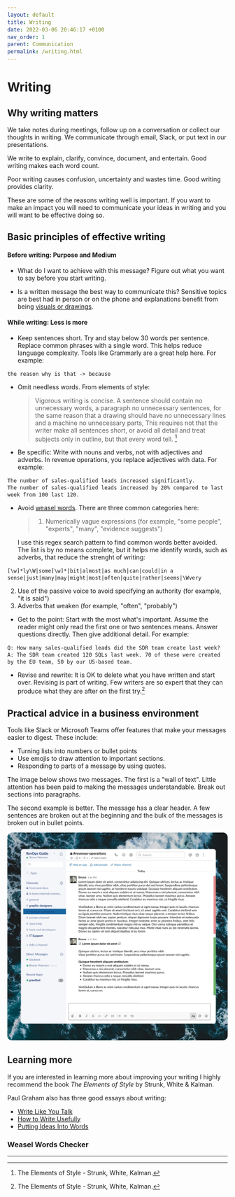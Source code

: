 ```yaml
---
layout: default
title: Writing
date: 2022-03-06 20:46:17 +0100
nav_order: 1
parent: Communication
permalink: /writing.html
---
```


# Writing

## Why writing matters

We take notes during meetings, follow up on a conversation or collect our thoughts in writing. We communicate through email, Slack, or put text in our presentations.

We write to explain, clarify, convince, document, and entertain.
Good writing makes each word count.

Poor writing causes confusion, uncertainty and wastes time.
Good writing provides clarity.

These are some of the reasons writing well is important. If you want to make an impact you will need to communicate your ideas in writing and you will want to be effective doing so.

## Basic principles of effective writing

#### Before writing: Purpose and Medium

- What do I want to achieve with this message?
  Figure out what you want to say before you start writing.

- Is a written message the best way to communicate this?
  Sensitive topics are best had in person or on the phone and explanations benefit from being [visuals or drawings](https://revopsguide.net/visuals.html).

#### While writing: Less is more

- Keep sentences short.
  Try and stay below 30 words per sentence. Replace common phrases with a single word. This helps reduce language complexity.
  Tools like Grammarly are a great help here.
  For example:

```
the reason why is that -> because
```

- Omit needless words. From elements of style:

  > Vigorous writing is concise. A sentence should contain no unnecessary words, a paragraph no unnecessary sentences, for the same reason that a drawing should have no unnecessary lines and a machine no unnecessary parts, This requires not that the writer make all sentences short, or avoid all detail and treat subjects only in outline, but that every word tell. [^1]

- Be specific:
  Write with nouns and verbs, not with adjectives and adverbs. In revenue operations, you replace adjectives with data. For example:

```
The number of sales-qualified leads increased significantly.
The number of sales-qualified leads increased by 20% compared to last week from 100 last 120.
```

- Avoid [weasel words](https://en.wikipedia.org/wiki/Weasel_word). There are three common categories here:

  > 1. Numerically vague expressions (for example, "some people", "experts", "many", "evidence suggests")

  I use this regex search pattern to find common words better avoided. The list is by no means complete, but it helps me identify words, such as adverbs, that reduce the strenght of writing:

```
[\w]*ly\W|some[\w]*|bit|almost|as much|can|could|in a sense|just|many|may|might|most|often|quite|rather|seems|\Wvery
```

2. Use of the passive voice to avoid specifying an authority (for example, "it is said")
3. Adverbs that weaken (for example, "often", "probably")

- Get to the point:
  Start with the most what's important. Assume the reader might only read the first one or two sentences means.
  Answer questions directly. Then give additional detail.
  For example:

```
Q: How many sales-qualified leads did the SDR team create last week?
A: The SDR team created 120 SQLs last week. 70 of these were created by the EU team, 50 by our US-based team.
```

- Revise and rewrite:
  It is OK to delete what you have written and start over. Revising is part of writing. Few writers are so expert that they can produce what they are after on the first try.[^1]

## Practical advice in a business environment

Tools like Slack or Microsoft Teams offer features that make your messages easier to digest.
These include:

- Turning lists into numbers or bullet points
- Use emojis to draw attention to important sections.
- Responding to parts of a message by using quotes.

The image below shows two messages.
The first is a "wall of text". Little attention has been paid to making the messages understandable.
Break out sections into paragraphs.

The second example is better. The message has a clear header. A few sentences are broken out at the beginning and the bulk of the messages is broken out in bullet points.

![slack-message](/assets/img/slack-writing.png)

## Learning more

If you are interested in learning more about improving your writing I highly recommend the book _The Elements of Style_ by Strunk, White & Kalman.

Paul Graham also has three good essays about writing:

- [Write Like You Talk](http://www.paulgraham.com/talk.html)
- [How to Write Usefully](http://www.paulgraham.com/useful.html)
- [Putting Ideas Into Words](http://www.paulgraham.com/words.html)

### Weasel Words Checker

---

[^1]: The Elements of Style - Strunk, White, Kalman.
